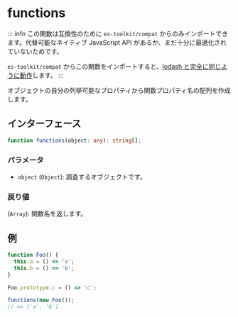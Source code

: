 # functions

::: info
この関数は互換性のために `es-toolkit/compat` からのみインポートできます。代替可能なネイティブ JavaScript API があるか、まだ十分に最適化されていないためです。

`es-toolkit/compat` からこの関数をインポートすると、[lodash と完全に同じように動作](../../../compatibility.md)します。
:::

オブジェクトの自分の列挙可能なプロパティから関数プロパティ名の配列を作成します。

## インターフェース

```typescript
function functions(object: any): string[];
```

### パラメータ

- `object` (`Object`): 調査するオブジェクトです。

### 戻り値

(`Array`): 関数名を返します。

## 例

```typescript
function Foo() {
  this.a = () => 'a';
  this.b = () => 'b';
}

Foo.prototype.c = () => 'c';

functions(new Foo());
// => ['a', 'b']
```
